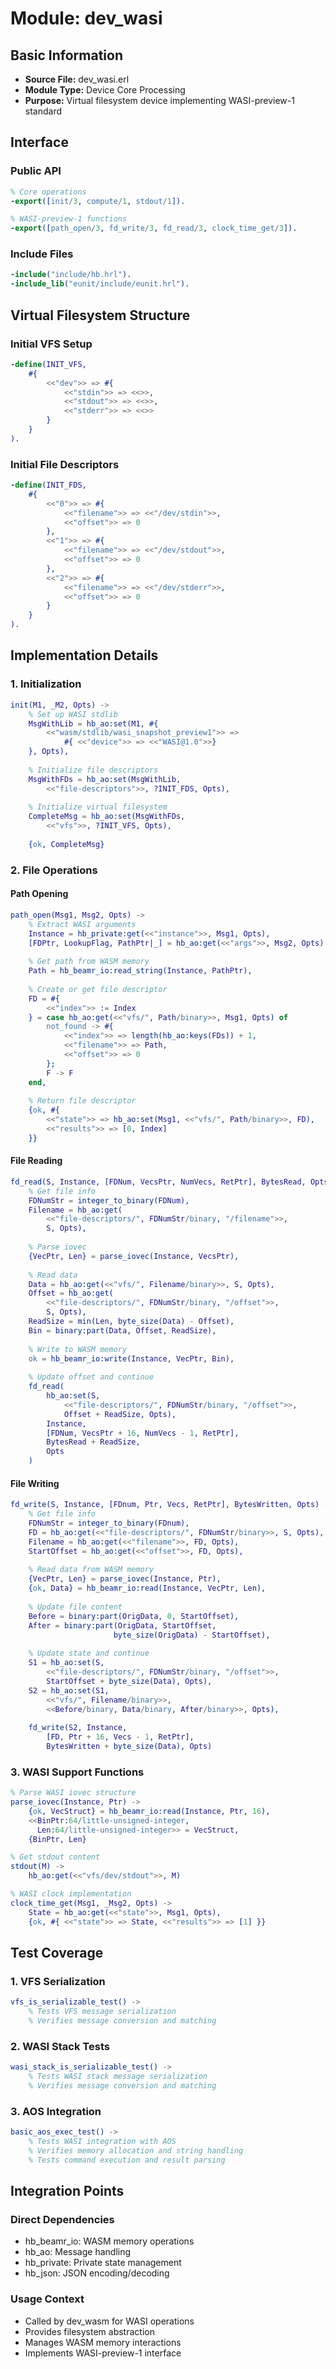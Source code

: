 # Module: dev_wasi

## Basic Information
- **Source File:** dev_wasi.erl
- **Module Type:** Device Core Processing
- **Purpose:** Virtual filesystem device implementing WASI-preview-1 standard

## Interface

### Public API
```erlang
% Core operations
-export([init/3, compute/1, stdout/1]).

% WASI-preview-1 functions
-export([path_open/3, fd_write/3, fd_read/3, clock_time_get/3]).
```

### Include Files
```erlang
-include("include/hb.hrl").
-include_lib("eunit/include/eunit.hrl").
```

## Virtual Filesystem Structure

### Initial VFS Setup
```erlang
-define(INIT_VFS,
    #{
        <<"dev">> => #{
            <<"stdin">> => <<>>,
            <<"stdout">> => <<>>,
            <<"stderr">> => <<>>
        }
    }
).
```

### Initial File Descriptors
```erlang
-define(INIT_FDS,
    #{
        <<"0">> => #{
            <<"filename">> => <<"/dev/stdin">>,
            <<"offset">> => 0
        },
        <<"1">> => #{
            <<"filename">> => <<"/dev/stdout">>,
            <<"offset">> => 0
        },
        <<"2">> => #{
            <<"filename">> => <<"/dev/stderr">>,
            <<"offset">> => 0
        }
    }
).
```

## Implementation Details

### 1. Initialization
```erlang
init(M1, _M2, Opts) ->
    % Set up WASI stdlib
    MsgWithLib = hb_ao:set(M1, #{
        <<"wasm/stdlib/wasi_snapshot_preview1">> =>
            #{ <<"device">> => <<"WASI@1.0">>}
    }, Opts),
    
    % Initialize file descriptors
    MsgWithFDs = hb_ao:set(MsgWithLib,
        <<"file-descriptors">>, ?INIT_FDS, Opts),
    
    % Initialize virtual filesystem
    CompleteMsg = hb_ao:set(MsgWithFDs,
        <<"vfs">>, ?INIT_VFS, Opts),
    
    {ok, CompleteMsg}
```

### 2. File Operations

#### Path Opening
```erlang
path_open(Msg1, Msg2, Opts) ->
    % Extract WASI arguments
    Instance = hb_private:get(<<"instance">>, Msg1, Opts),
    [FDPtr, LookupFlag, PathPtr|_] = hb_ao:get(<<"args">>, Msg2, Opts),
    
    % Get path from WASM memory
    Path = hb_beamr_io:read_string(Instance, PathPtr),
    
    % Create or get file descriptor
    FD = #{
        <<"index">> := Index
    } = case hb_ao:get(<<"vfs/", Path/binary>>, Msg1, Opts) of
        not_found -> #{
            <<"index">> => length(hb_ao:keys(FDs)) + 1,
            <<"filename">> => Path,
            <<"offset">> => 0
        };
        F -> F
    end,
    
    % Return file descriptor
    {ok, #{
        <<"state">> => hb_ao:set(Msg1, <<"vfs/", Path/binary>>, FD),
        <<"results">> => [0, Index]
    }}
```

#### File Reading
```erlang
fd_read(S, Instance, [FDNum, VecsPtr, NumVecs, RetPtr], BytesRead, Opts) ->
    % Get file info
    FDNumStr = integer_to_binary(FDNum),
    Filename = hb_ao:get(
        <<"file-descriptors/", FDNumStr/binary, "/filename">>,
        S, Opts),
    
    % Parse iovec
    {VecPtr, Len} = parse_iovec(Instance, VecsPtr),
    
    % Read data
    Data = hb_ao:get(<<"vfs/", Filename/binary>>, S, Opts),
    Offset = hb_ao:get(
        <<"file-descriptors/", FDNumStr/binary, "/offset">>,
        S, Opts),
    ReadSize = min(Len, byte_size(Data) - Offset),
    Bin = binary:part(Data, Offset, ReadSize),
    
    % Write to WASM memory
    ok = hb_beamr_io:write(Instance, VecPtr, Bin),
    
    % Update offset and continue
    fd_read(
        hb_ao:set(S,
            <<"file-descriptors/", FDNumStr/binary, "/offset">>,
            Offset + ReadSize, Opts),
        Instance,
        [FDNum, VecsPtr + 16, NumVecs - 1, RetPtr],
        BytesRead + ReadSize,
        Opts
    )
```

#### File Writing
```erlang
fd_write(S, Instance, [FDnum, Ptr, Vecs, RetPtr], BytesWritten, Opts) ->
    % Get file info
    FDNumStr = integer_to_binary(FDnum),
    FD = hb_ao:get(<<"file-descriptors/", FDNumStr/binary>>, S, Opts),
    Filename = hb_ao:get(<<"filename">>, FD, Opts),
    StartOffset = hb_ao:get(<<"offset">>, FD, Opts),
    
    % Read data from WASM memory
    {VecPtr, Len} = parse_iovec(Instance, Ptr),
    {ok, Data} = hb_beamr_io:read(Instance, VecPtr, Len),
    
    % Update file content
    Before = binary:part(OrigData, 0, StartOffset),
    After = binary:part(OrigData, StartOffset,
                       byte_size(OrigData) - StartOffset),
    
    % Update state and continue
    S1 = hb_ao:set(S,
        <<"file-descriptors/", FDNumStr/binary, "/offset">>,
        StartOffset + byte_size(Data), Opts),
    S2 = hb_ao:set(S1,
        <<"vfs/", Filename/binary>>,
        <<Before/binary, Data/binary, After/binary>>, Opts),
    
    fd_write(S2, Instance,
        [FD, Ptr + 16, Vecs - 1, RetPtr],
        BytesWritten + byte_size(Data), Opts)
```

### 3. WASI Support Functions

```erlang
% Parse WASI iovec structure
parse_iovec(Instance, Ptr) ->
    {ok, VecStruct} = hb_beamr_io:read(Instance, Ptr, 16),
    <<BinPtr:64/little-unsigned-integer,
      Len:64/little-unsigned-integer>> = VecStruct,
    {BinPtr, Len}

% Get stdout content
stdout(M) ->
    hb_ao:get(<<"vfs/dev/stdout">>, M)

% WASI clock implementation
clock_time_get(Msg1, _Msg2, Opts) ->
    State = hb_ao:get(<<"state">>, Msg1, Opts),
    {ok, #{ <<"state">> => State, <<"results">> => [1] }}
```

## Test Coverage

### 1. VFS Serialization
```erlang
vfs_is_serializable_test() ->
    % Tests VFS message serialization
    % Verifies message conversion and matching
```

### 2. WASI Stack Tests
```erlang
wasi_stack_is_serializable_test() ->
    % Tests WASI stack message serialization
    % Verifies message conversion and matching
```

### 3. AOS Integration
```erlang
basic_aos_exec_test() ->
    % Tests WASI integration with AOS
    % Verifies memory allocation and string handling
    % Tests command execution and result parsing
```

## Integration Points

### Direct Dependencies
- hb_beamr_io: WASM memory operations
- hb_ao: Message handling
- hb_private: Private state management
- hb_json: JSON encoding/decoding

### Usage Context
- Called by dev_wasm for WASI operations
- Provides filesystem abstraction
- Manages WASM memory interactions
- Implements WASI-preview-1 interface
